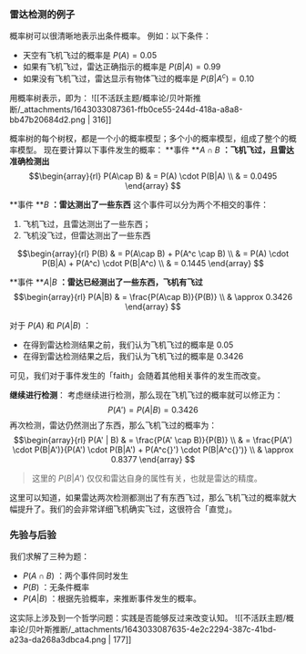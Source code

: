 
### 雷达检测的例子
概率树可以很清晰地表示出条件概率。
例如：以下条件：

- 天空有飞机飞过的概率是 $P(A) = 0.05$ 
- 如果有飞机飞过，雷达正确指示的概率是 $P(B|A)=0.99$ 
- 如果没有飞机飞过，雷达显示有物体飞过的概率是 $P(B|A^c)=0.10$ 

用概率树表示，即为：
![[不活跃主题/概率论/贝叶斯推断/_attachments/1643033087361-ffb0ce55-244d-418a-a8a8-bb47b20684d2.png | 316]]

概率树的每个树杈，都是一个小的概率模型；多个小的概率模型，组成了整个的概率模型。
现在要计算以下事件发生的概率：
**事件 **$A\cap B$ **：飞机飞过，且雷达准确检测出**
$$\begin{array}{rl}
	P(A\cap B) & = P(A) \cdot P(B|A) \\
	           & = 0.0495
\end{array}
$$

**事件 **$B$ **：雷达测出了一些东西**
这个事件可以分为两个不相交的事件：

1. 飞机飞过，且雷达测出了一些东西；
2. 飞机没飞过，但雷达测出了一些东西

$$\begin{array}{rl}
	P(B) & = P(A\cap B) + P(A^c \cap B) \\
         & = P(A) \cdot P(B|A) + P(A^c) \cdot P(B|A^c) \\
         & = 0.1445
\end{array}
$$

**事件 **$A|B$ **：雷达已经测出了一些东西，飞机有飞过**
$$\begin{array}{rl}
	P(A|B) & = \frac{P(A\cap B)}{P(B)} \\
	       & \approx 0.3426
\end{array}
$$

对于 $P(A)$  和 $P(A|B)$ ：

- 在得到雷达检测结果之前，我们认为飞机飞过的概率是 $0.05$ 
- 在得到雷达检测结果之后，我们认为飞机飞过的概率是 $0.3426$ 

可见，我们对于事件发生的「faith」会随着其他相关事件的发生而改变。

**继续进行检测**：
考虑继续进行检测，那么现在飞机飞过的概率就可以修正为：
$$P(A') = P(A|B) = 0.3426
$$
再次检测，雷达仍然测出了东西，那么飞机飞过的概率为：
$$\begin{array}{rl}
	P(A' | B) & = \frac{P(A' \cap B)}{P(B)} \\
	          & = \frac{P(A') \cdot P(B|A')}{P(A') \cdot P(B|A') + P(A^c{}') \cdot P(B|A^c{}')} \\
	          & \approx 0.8377
\end{array}
$$

> 这里的 $P(B|A')$  仅仅和雷达自身的属性有关，也就是雷达的精度。

这里可以知道，如果雷达两次检测都测出了有东西飞过，那么飞机飞过的概率就大幅提升了。我们的会非常详细飞机确实飞过，这很符合「直觉」。


### 先验与后验
我们求解了三种为题：

- $P(A\cap B)$ ：两个事件同时发生
- $P(B)$ ：无条件概率
- $P(A|B)$ ：根据先验概率，来推断事件发生的概率。

这实际上涉及到一个哲学问题：实践是否能够反过来改变认知。
![[不活跃主题/概率论/贝叶斯推断/_attachments/1643033087635-4e2c2294-387c-41bd-a23a-da268a3dbca4.png | 177]]
